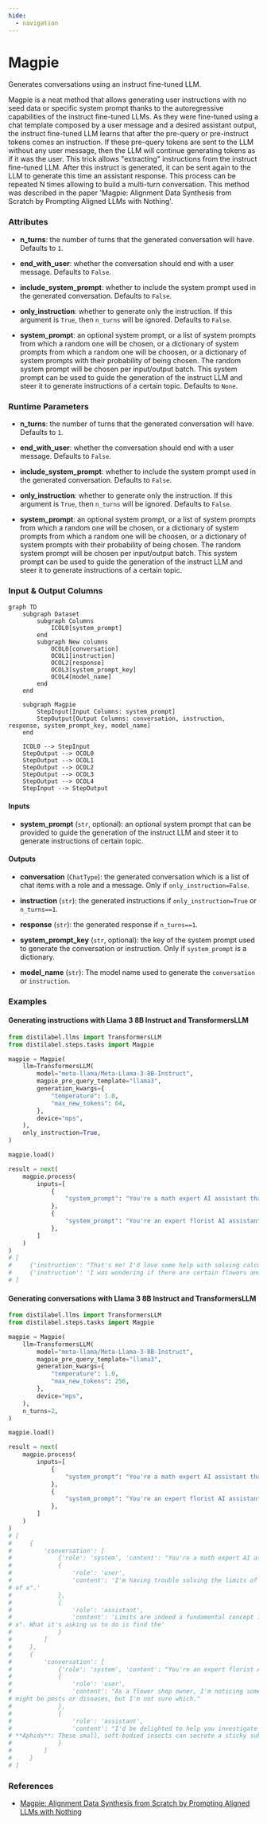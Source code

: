 ```yaml
---
hide:
  - navigation
---
```

# Magpie

Generates conversations using an instruct fine-tuned LLM.



Magpie is a neat method that allows generating user instructions with no seed data
    or specific system prompt thanks to the autoregressive capabilities of the instruct
    fine-tuned LLMs. As they were fine-tuned using a chat template composed by a user message
    and a desired assistant output, the instruct fine-tuned LLM learns that after the pre-query
    or pre-instruct tokens comes an instruction. If these pre-query tokens are sent to the
    LLM without any user message, then the LLM will continue generating tokens as if it was
    the user. This trick allows "extracting" instructions from the instruct fine-tuned LLM.
    After this instruct is generated, it can be sent again to the LLM to generate this time
    an assistant response. This process can be repeated N times allowing to build a multi-turn
    conversation. This method was described in the paper 'Magpie: Alignment Data Synthesis from
    Scratch by Prompting Aligned LLMs with Nothing'.





### Attributes

- **n_turns**: the number of turns that the generated conversation will have.  Defaults to `1`.

- **end_with_user**: whether the conversation should end with a user message.  Defaults to `False`.

- **include_system_prompt**: whether to include the system prompt used in the generated  conversation. Defaults to `False`.

- **only_instruction**: whether to generate only the instruction. If this argument is  `True`, then `n_turns` will be ignored. Defaults to `False`.

- **system_prompt**: an optional system prompt, or a list of system prompts from which  a random one will be chosen, or a dictionary of system prompts from which a  random one will be choosen, or a dictionary of system prompts with their probability  of being chosen. The random system prompt will be chosen per input/output batch.  This system prompt can be used to guide the generation of the instruct LLM and  steer it to generate instructions of a certain topic. Defaults to `None`.




### Runtime Parameters

- **n_turns**: the number of turns that the generated conversation will have. Defaults  to `1`.

- **end_with_user**: whether the conversation should end with a user message.  Defaults to `False`.

- **include_system_prompt**: whether to include the system prompt used in the generated  conversation. Defaults to `False`.

- **only_instruction**: whether to generate only the instruction. If this argument is  `True`, then `n_turns` will be ignored. Defaults to `False`.

- **system_prompt**: an optional system prompt, or a list of system prompts from which  a random one will be chosen, or a dictionary of system prompts from which a  random one will be choosen, or a dictionary of system prompts with their probability  of being chosen. The random system prompt will be chosen per input/output batch.  This system prompt can be used to guide the generation of the instruct LLM and  steer it to generate instructions of a certain topic.



### Input & Output Columns

``` mermaid
graph TD
	subgraph Dataset
		subgraph Columns
			ICOL0[system_prompt]
		end
		subgraph New columns
			OCOL0[conversation]
			OCOL1[instruction]
			OCOL2[response]
			OCOL3[system_prompt_key]
			OCOL4[model_name]
		end
	end

	subgraph Magpie
		StepInput[Input Columns: system_prompt]
		StepOutput[Output Columns: conversation, instruction, response, system_prompt_key, model_name]
	end

	ICOL0 --> StepInput
	StepOutput --> OCOL0
	StepOutput --> OCOL1
	StepOutput --> OCOL2
	StepOutput --> OCOL3
	StepOutput --> OCOL4
	StepInput --> StepOutput

```


#### Inputs


- **system_prompt** (`str`, optional): an optional system prompt that can be provided  to guide the generation of the instruct LLM and steer it to generate instructions  of certain topic.




#### Outputs


- **conversation** (`ChatType`): the generated conversation which is a list of chat  items with a role and a message. Only if `only_instruction=False`.

- **instruction** (`str`): the generated instructions if `only_instruction=True` or `n_turns==1`.

- **response** (`str`): the generated response if `n_turns==1`.

- **system_prompt_key** (`str`, optional): the key of the system prompt used to generate  the conversation or instruction. Only if `system_prompt` is a dictionary.

- **model_name** (`str`): The model name used to generate the `conversation` or `instruction`.





### Examples


#### Generating instructions with Llama 3 8B Instruct and TransformersLLM
```python
from distilabel.llms import TransformersLLM
from distilabel.steps.tasks import Magpie

magpie = Magpie(
    llm=TransformersLLM(
        model="meta-llama/Meta-Llama-3-8B-Instruct",
        magpie_pre_query_template="llama3",
        generation_kwargs={
            "temperature": 1.0,
            "max_new_tokens": 64,
        },
        device="mps",
    ),
    only_instruction=True,
)

magpie.load()

result = next(
    magpie.process(
        inputs=[
            {
                "system_prompt": "You're a math expert AI assistant that helps students of secondary school to solve calculus problems."
            },
            {
                "system_prompt": "You're an expert florist AI assistant that helps user to erradicate pests in their crops."
            },
        ]
    )
)
# [
#     {'instruction': "That's me! I'd love some help with solving calculus problems! What kind of calculation are you most effective at? Linear Algebra, derivatives, integrals, optimization?"},
#     {'instruction': 'I was wondering if there are certain flowers and plants that can be used for pest control?'}
# ]
```

#### Generating conversations with Llama 3 8B Instruct and TransformersLLM
```python
from distilabel.llms import TransformersLLM
from distilabel.steps.tasks import Magpie

magpie = Magpie(
    llm=TransformersLLM(
        model="meta-llama/Meta-Llama-3-8B-Instruct",
        magpie_pre_query_template="llama3",
        generation_kwargs={
            "temperature": 1.0,
            "max_new_tokens": 256,
        },
        device="mps",
    ),
    n_turns=2,
)

magpie.load()

result = next(
    magpie.process(
        inputs=[
            {
                "system_prompt": "You're a math expert AI assistant that helps students of secondary school to solve calculus problems."
            },
            {
                "system_prompt": "You're an expert florist AI assistant that helps user to erradicate pests in their crops."
            },
        ]
    )
)
# [
#     {
#         'conversation': [
#             {'role': 'system', 'content': "You're a math expert AI assistant that helps students of secondary school to solve calculus problems."},
#             {
#                 'role': 'user',
#                 'content': 'I'm having trouble solving the limits of functions in calculus. Could you explain how to work with them? Limits of functions are denoted by lim x→a f(x) or lim x→a [f(x)]. It is read as "the limit as x approaches a of f
# of x".'
#             },
#             {
#                 'role': 'assistant',
#                 'content': 'Limits are indeed a fundamental concept in calculus, and understanding them can be a bit tricky at first, but don't worry, I'm here to help! The notation lim x→a f(x) indeed means "the limit as x approaches a of f of
# x". What it's asking us to do is find the'
#             }
#         ]
#     },
#     {
#         'conversation': [
#             {'role': 'system', 'content': "You're an expert florist AI assistant that helps user to erradicate pests in their crops."},
#             {
#                 'role': 'user',
#                 'content': "As a flower shop owner, I'm noticing some unusual worm-like creatures causing damage to my roses and other flowers. Can you help me identify what the problem is? Based on your expertise as a florist AI assistant, I think it
# might be pests or diseases, but I'm not sure which."
#             },
#             {
#                 'role': 'assistant',
#                 'content': "I'd be delighted to help you investigate the issue! Since you've noticed worm-like creatures damaging your roses and other flowers, I'll take a closer look at the possibilities. Here are a few potential culprits: 1.
# **Aphids**: These small, soft-bodied insects can secrete a sticky substance called"
#             }
#         ]
#     }
# ]
```




### References

- [Magpie: Alignment Data Synthesis from Scratch by Prompting Aligned LLMs with Nothing](https://arxiv.org/abs/2406.08464)


